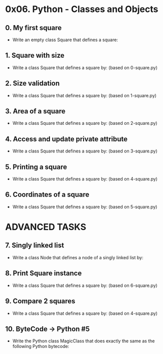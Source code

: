 # 0x06. Python - Classes and Objects

## 0. My first square
* Write an empty class Square that defines a square:

## 1. Square with size
* Write a class Square that defines a square by: (based on 0-square.py)

## 2. Size validation
* Write a class Square that defines a square by: (based on 1-square.py)

## 3. Area of a square
* Write a class Square that defines a square by: (based on 2-square.py)

## 4. Access and update private attribute
* Write a class Square that defines a square by: (based on 3-square.py)

## 5. Printing a square
* Write a class Square that defines a square by: (based on 4-square.py)

## 6. Coordinates of a square
* Write a class Square that defines a square by: (based on 5-square.py)

# ADVANCED TASKS

## 7. Singly linked list
* Write a class Node that defines a node of a singly linked list by:

## 8. Print Square instance
* Write a class Square that defines a square by: (based on 6-square.py)

## 9. Compare 2 squares
* Write a class Square that defines a square by: (based on 4-square.py)

## 10. ByteCode -> Python #5
* Write the Python class MagicClass that does exactly the same as the following Python bytecode:
